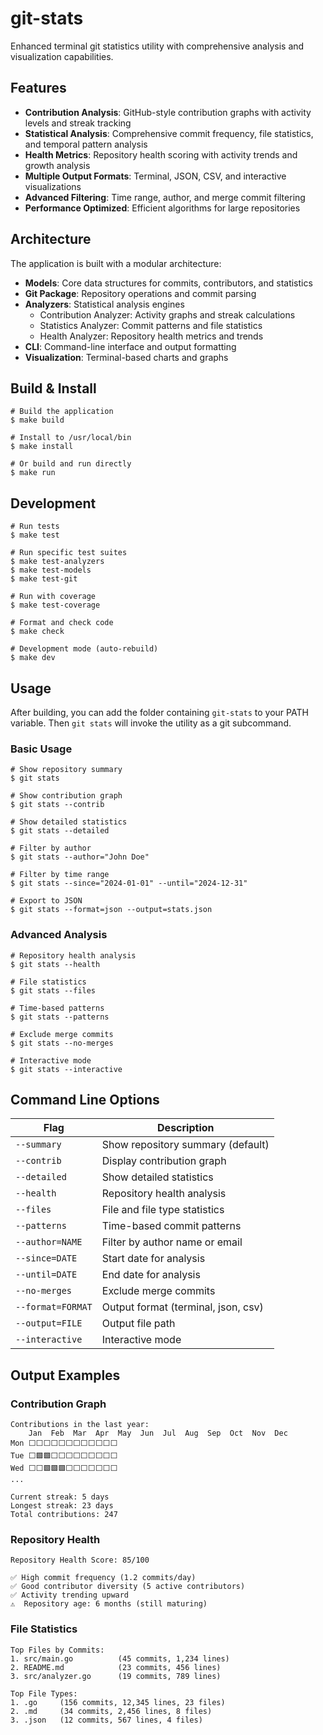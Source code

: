# git-stats

Enhanced terminal git statistics utility with comprehensive analysis and visualization capabilities.

## Features

- **Contribution Analysis**: GitHub-style contribution graphs with activity levels and streak tracking
- **Statistical Analysis**: Comprehensive commit frequency, file statistics, and temporal pattern analysis
- **Health Metrics**: Repository health scoring with activity trends and growth analysis
- **Multiple Output Formats**: Terminal, JSON, CSV, and interactive visualizations
- **Advanced Filtering**: Time range, author, and merge commit filtering
- **Performance Optimized**: Efficient algorithms for large repositories

## Architecture

The application is built with a modular architecture:

- **Models**: Core data structures for commits, contributors, and statistics
- **Git Package**: Repository operations and commit parsing
- **Analyzers**: Statistical analysis engines
  - Contribution Analyzer: Activity graphs and streak calculations
  - Statistics Analyzer: Commit patterns and file statistics
  - Health Analyzer: Repository health metrics and trends
- **CLI**: Command-line interface and output formatting
- **Visualization**: Terminal-based charts and graphs

## Build & Install

```shell
# Build the application
$ make build

# Install to /usr/local/bin
$ make install

# Or build and run directly
$ make run
```

## Development

```shell
# Run tests
$ make test

# Run specific test suites
$ make test-analyzers
$ make test-models
$ make test-git

# Run with coverage
$ make test-coverage

# Format and check code
$ make check

# Development mode (auto-rebuild)
$ make dev
```

## Usage

After building, you can add the folder containing `git-stats` to your PATH variable. Then `git stats` will invoke the utility as a git subcommand.

### Basic Usage

```shell
# Show repository summary
$ git stats

# Show contribution graph
$ git stats --contrib

# Show detailed statistics
$ git stats --detailed

# Filter by author
$ git stats --author="John Doe"

# Filter by time range
$ git stats --since="2024-01-01" --until="2024-12-31"

# Export to JSON
$ git stats --format=json --output=stats.json
```

### Advanced Analysis

```shell
# Repository health analysis
$ git stats --health

# File statistics
$ git stats --files

# Time-based patterns
$ git stats --patterns

# Exclude merge commits
$ git stats --no-merges

# Interactive mode
$ git stats --interactive
```

## Command Line Options

| Flag              | Description                         |
| ----------------- | ----------------------------------- |
| `--summary`       | Show repository summary (default)   |
| `--contrib`       | Display contribution graph          |
| `--detailed`      | Show detailed statistics            |
| `--health`        | Repository health analysis          |
| `--files`         | File and file type statistics       |
| `--patterns`      | Time-based commit patterns          |
| `--author=NAME`   | Filter by author name or email      |
| `--since=DATE`    | Start date for analysis             |
| `--until=DATE`    | End date for analysis               |
| `--no-merges`     | Exclude merge commits               |
| `--format=FORMAT` | Output format (terminal, json, csv) |
| `--output=FILE`   | Output file path                    |
| `--interactive`   | Interactive mode                    |

## Output Examples

### Contribution Graph
```
Contributions in the last year:
    Jan  Feb  Mar  Apr  May  Jun  Jul  Aug  Sep  Oct  Nov  Dec
Mon ⬜⬜⬜⬜⬜⬜⬜⬜⬜⬜⬜⬜
Tue ⬜🟩🟩⬜⬜⬜⬜⬜⬜⬜⬜⬜
Wed ⬜⬜🟩🟩🟩⬜⬜⬜⬜⬜⬜⬜
...

Current streak: 5 days
Longest streak: 23 days
Total contributions: 247
```

### Repository Health
```
Repository Health Score: 85/100

✅ High commit frequency (1.2 commits/day)
✅ Good contributor diversity (5 active contributors)
✅ Activity trending upward
⚠️  Repository age: 6 months (still maturing)
```

### File Statistics
```
Top Files by Commits:
1. src/main.go          (45 commits, 1,234 lines)
2. README.md            (23 commits, 456 lines)
3. src/analyzer.go      (19 commits, 789 lines)

Top File Types:
1. .go     (156 commits, 12,345 lines, 23 files)
2. .md     (34 commits, 2,456 lines, 8 files)
3. .json   (12 commits, 567 lines, 4 files)
```
